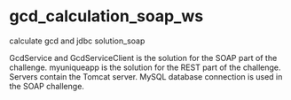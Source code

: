 # gcd_calculation_soap_ws
calculate gcd and jdbc solution_soap

GcdService and GcdServiceClient is the solution for the SOAP part of the challenge.
myuniqueapp is the solution for the REST part of the challenge.
Servers contain the Tomcat server.
MySQL database connection is used in the SOAP challenge.
